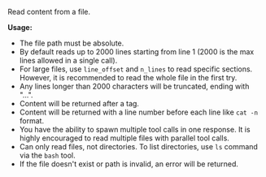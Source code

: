 Read content from a file.

**Usage:**
- The file path must be absolute.
- By default reads up to 2000 lines starting from line 1 (2000 is the max lines allowed in a single call).
- For large files, use `line_offset` and `n_lines` to read specific sections. However, it is recommended to read the whole file in the first try.
- Any lines longer than 2000 characters will be truncated, ending with "...".
- Content will be returned after a <system-message> tag.
- Content will be returned with a line number before each line like `cat -n` format.
- You have the ability to spawn multiple tool calls in one response. It is highly encouraged to read multiple files with parallel tool calls.
- Can only read files, not directories. To list directories, use `ls` command via the `bash` tool.
- If the file doesn't exist or path is invalid, an error will be returned.
